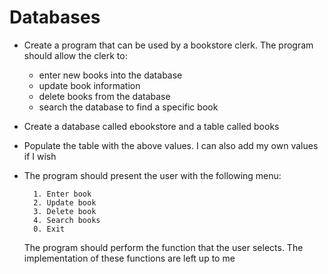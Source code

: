 # Databases

* Create a program that can be used by a bookstore clerk. The program should allow the clerk to:
  * enter new books into the database
  * update book information
  * delete books from the database
  * search the database to find a specific book

* Create a database called ebookstore and a table called books

* Populate the table with the above values. I can also add my own values if I wish

* The program should present the user with the following menu:
  ```
    1. Enter book 
    2. Update book 
    3. Delete book 
    4. Search books 
    0. Exit
  ```
  The program should perform the function that the user selects. The implementation of these functions are left up to me
